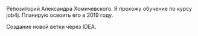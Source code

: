 Репозиторий Александра Хомичевского.
Я прохожу обучение по курсу job4j. Планирую освоить его в 2019 году.

Создание новой ветки через IDEA.